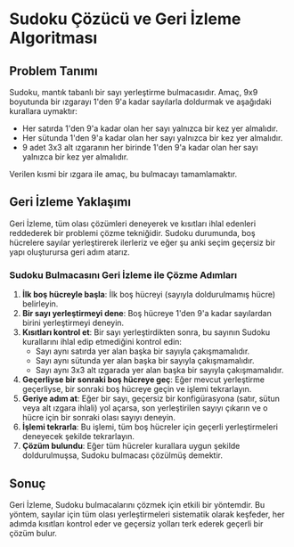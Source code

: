 # Sudoku Çözücü ve Geri İzleme Algoritması

## Problem Tanımı

Sudoku, mantık tabanlı bir sayı yerleştirme bulmacasıdır. Amaç, 9x9 boyutunda bir ızgarayı 1'den 9'a kadar sayılarla doldurmak ve aşağıdaki kurallara uymaktır:

- Her satırda 1'den 9'a kadar olan her sayı yalnızca bir kez yer almalıdır.
- Her sütunda 1'den 9'a kadar olan her sayı yalnızca bir kez yer almalıdır.
- 9 adet 3x3 alt ızgaranın her birinde 1'den 9'a kadar olan her sayı yalnızca bir kez yer almalıdır.

Verilen kısmi bir ızgara ile amaç, bu bulmacayı tamamlamaktır.

## Geri İzleme Yaklaşımı

Geri İzleme, tüm olası çözümleri deneyerek ve kısıtları ihlal edenleri reddederek bir problemi çözme tekniğidir. Sudoku durumunda, boş hücrelere sayılar yerleştirerek ilerleriz ve eğer şu anki seçim geçersiz bir yapı oluşturursa geri adım atarız.

### Sudoku Bulmacasını Geri İzleme ile Çözme Adımları

1. **İlk boş hücreyle başla**: İlk boş hücreyi (sayıyla doldurulmamış hücre) belirleyin.
2. **Bir sayı yerleştirmeyi dene**: Boş hücreye 1'den 9'a kadar sayılardan birini yerleştirmeyi deneyin.
3. **Kısıtları kontrol et**: Bir sayı yerleştirdikten sonra, bu sayının Sudoku kurallarını ihlal edip etmediğini kontrol edin:
    - Sayı aynı satırda yer alan başka bir sayıyla çakışmamalıdır.
    - Sayı aynı sütunda yer alan başka bir sayıyla çakışmamalıdır.
    - Sayı aynı 3x3 alt ızgarada yer alan başka bir sayıyla çakışmamalıdır.
4. **Geçerliyse bir sonraki boş hücreye geç**: Eğer mevcut yerleştirme geçerliyse, bir sonraki boş hücreye geçin ve işlemi tekrarlayın.
5. **Geriye adım at**: Eğer bir sayı, geçersiz bir konfigürasyona (satır, sütun veya alt ızgara ihlali) yol açarsa, son yerleştirilen sayıyı çıkarın ve o hücre için bir sonraki olası sayıyı deneyin.
6. **İşlemi tekrarla**: Bu işlemi, tüm boş hücreler için geçerli yerleştirmeleri deneyecek şekilde tekrarlayın.
7. **Çözüm bulundu**: Eğer tüm hücreler kurallara uygun şekilde doldurulmuşsa, Sudoku bulmacası çözülmüş demektir.

## Sonuç

Geri İzleme, Sudoku bulmacalarını çözmek için etkili bir yöntemdir. Bu yöntem, sayılar için tüm olası yerleştirmeleri sistematik olarak keşfeder, her adımda kısıtları kontrol eder ve geçersiz yolları terk ederek geçerli bir çözüm bulur.
